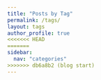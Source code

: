 ```yaml
---
title: "Posts by Tag"
permalink: /tags/
layout: tags
author_profile: true
<<<<<<< HEAD
=======
sidebar:
  nav: "categories"
>>>>>>> db6a8b2 (blog start)
---
```


